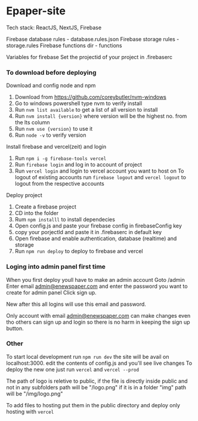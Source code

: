 # Epaper-site

Tech stack:
ReactJS, NextJS, Firebase

Firebase database rules - database.rules.json
Firebase storage rules - storage.rules
Firebase functions dir - functions

Variables for firebase
Set the projectid of your project in .firebaserc

### To download before deploying

Download and config node and npm

1. Download from https://github.com/coreybutler/nvm-windows
2. Go to windows powershell type nvm to verify install
3. Run `nvm list available` to get a list of all version to install
4. Run `nvm install {version}` where version will be the highest no. from the lts column
5. Run `nvm use {version}` to use it
6. Run `node -v` to verify version

Install firebase and vercel(zeit) and login

1. Run `npm i -g firebase-tools vercel`
2. Run `firebase login` and log in to account of project
3. Run `vercel login` and login to vercel account you want to host on
To logout of existing accounts run `firebase logout` and `vercel logout` to logout from the respective accounts

Deploy project

1. Create a firebase project
2. CD into the folder
3. Rum `npm installl` to install dependecies
4. Open config.js and paste your firebase config in firebaseConfig key
5. copy your porjectId and paste it in .firebaserc in default key
6. Open firebase and enable authentication, database (realtime) and storage
7. Run `npm run deploy` to deploy to firebase and vercel

### Loging into admin panel first time

When you first deploy youll have to make an admin account
Goto /admin
Enter email admin@enewspaper.com and enter the password you want to create for admin panel
Click sign up.

New after this all logins will use this email and password.

Only account with email admin@enewspaper.com can make changes even tho others can sign up and login so there is no harm in keeping the sign up button.

### Other

To start local development run `npm run dev` the site will be avail on localhost:3000. edit the contents of config.js and you'll see live changes
To deploy the new one just run `vercel` and `vercel --prod`

The path of logo is reletive to public, if the file is directly inside public and not in any subfolders path will be "/logo.png" if it is in a folder "img" path will be "/img/logo.png"

To add files to hosting put them in the public directory and deploy only hosting with `vercel`
